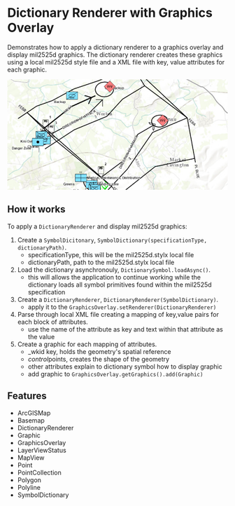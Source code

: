 <h1>Dictionary Renderer with Graphics Overlay</h1>

<p>Demonstrates how to apply a dictionary renderer to a graphics overlay and display mil2525d graphics. 
The dictionary renderer creates these graphics using a local mil2525d style file and a XML file with key, 
value attributes for each graphic.</p>

<p><img src="DictionaryRendererGraphicsOverlay.png"/></p>

<h2>How it works</h2>

<p>To apply a <code>DictionaryRenderer</code> and display mil2525d graphics:</p>

<ol>
<li>Create a <code>SymbolDicitonary</code>, <code>SymbolDictionary(specificationType, dictionaryPath)</code>.
<ul><li>specificationType, this will be the mil2525d.stylx local file</li>
<li>dictionaryPath,  path to the mil2525d.stylx local file</li></ul></li>
<li>Load the dictionary asynchronouly, <code>DictionarySymbol.loadAsync()</code>.
<ul><li>this will allows the application to continue working while the dictionary loads all symbol primitives found within the mil2525d specification</li></ul></li>
<li>Create a <code>DictionaryRenderer</code>, <code>DictionaryRenderer(SymbolDictionary)</code>.
<ul><li>apply it to the <code>GraphicsOverlay.setRenderer(DictionaryRenderer)</code></li></ul></li>
<li>Parse through local XML file creating a mapping of key,value pairs for each block of attributes.
<ul><li>use the name of the attribute as key and text within that attribute as the value</li></ul></li>
<li>Create a graphic for each mapping of attributes.
<ul><li>_wkid key, holds the geometry's spatial reference</li>
<li><em>control</em>points, creates the shape of the geometry</li>
<li>other attributes explain to dictionary symbol how to display graphic</li>
<li>add graphic to <code>GraphicsOverlay.getGraphics().add(Graphic)</code></li></ul></li>
</ol>

<h2>Features</h2>

<ul>
<li>ArcGISMap</li>
<li>Basemap</li>
<li>DictionaryRenderer</li>
<li>Graphic</li>
<li>GraphicsOverlay</li>
<li>LayerViewStatus</li>
<li>MapView</li>
<li>Point</li>
<li>PointCollection</li>
<li>Polygon</li>
<li>Polyline</li>
<li>SymbolDictionary</li>
</ul>


